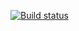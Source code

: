 [![Build status](https://ci.appveyor.com/api/projects/status/gfq7tfr80af86a4y/branch/main?svg=true)](https://ci.appveyor.com/project/DariaZolotoreva/postmanechotest/branch/main)